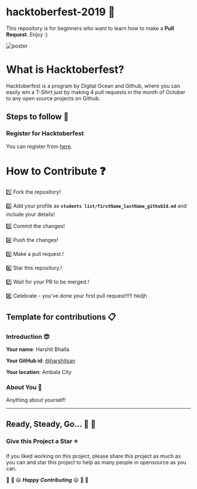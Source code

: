 # hacktoberfest-2019 :rocket:
This repository is for beginners who want to learn how to make a **Pull Request**. Enjoy :)
 
 ![poster](https://github.com/harshitsan/hacktoberfest-2019/blob/master/hacktoberfest2019.png)


# What is Hacktoberfest?
Hacktoberfest is a program by Digital Ocean and Github, where you can easily win a T-Shirt just by making 4 pull requests in the month of October to any open source projects on Github.

## Steps to follow :scroll:

### Register for Hacktoberfest
You can register from [here](https://hacktoberfest.digitalocean.com).

# How to Contribute :question:

:one: Fork the repository!

:two: Add your profile as **`students list/firstName_lastName_githubId.md`** and include your details!

:three: Commit the changes!

:four: Push the changes!

:five: Make a pull request.!

:six: Star this repository.!

:seven: Wait for your PR to be merged.!

:eight: Celebrate - you've done your first pull request!!!!!
<h>hkdjh</h>

## Template for contributions :clipboard:

### Introduction :sunglasses:

**Your name**: Harshit Bhalla

**Your GitHub id**: [@harshitsan](https://github.com/harshitsan)

**Your location**: Ambala City

### About You :boy:

Anything about yourself!

___

## Ready, Steady, Go... :turtle: :rabbit2:
### Give this Project a Star :star:

If you liked working on this project, please share this project as much 
as you can and star this project to help as many people in opensource as you can.

:tada: :confetti_ball: :smiley: _**Happy Contributing**_ :smiley: :confetti_ball: :tada:
